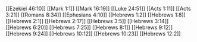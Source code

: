 [[Ezekiel 46:10]]
[[Mark 1:1]]
[[Mark 16:19]]
[[Luke 24:51]]
[[Acts 1:11]]
[[Acts 3:21]]
[[Romans 8:34]]
[[Ephesians 4:10]]
[[Hebrews 1:2]]
[[Hebrews 1:8]]
[[Hebrews 2:1]]
[[Hebrews 2:17]]
[[Hebrews 3:5]]
[[Hebrews 3:14]]
[[Hebrews 6:20]]
[[Hebrews 7:25]]
[[Hebrews 8:1]]
[[Hebrews 9:12]]
[[Hebrews 9:24]]
[[Hebrews 10:12]]
[[Hebrews 10:23]]
[[Hebrews 12:2]]
